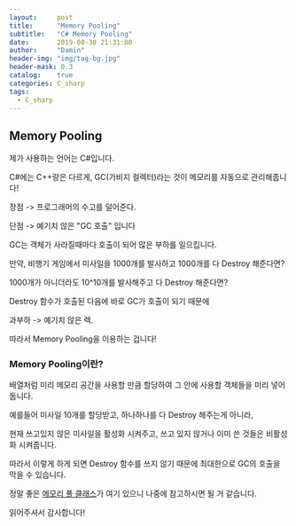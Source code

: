 ```yaml
---
layout:     post
title:      "Memory Pooling"
subtitle:   "C# Memory Pooling"
date:       2019-08-30 21:31:00
author:     "Damin"
header-img: "img/tag-bg.jpg"
header-mask: 0.3
catalog:    true
categories: C_sharp
tags:
  - C_sharp
---
```


## Memory Pooling

제가 사용하는 언어는 C#입니다.

C#에는 C++랑은 다르게, GC(가비지 컬렉터)라는 것이 메모리를 자동으로 관리해줍니다!

장점 -> 프로그래머의 수고를 덜어준다.

단점 -> 예기치 않은 "GC 호출" 입니다

GC는 객체가 사라질때마다 호출이 되어 많은 부하를 일으킵니다.

만약, 비행기 게임에서 미사일을 1000개를 발사하고 1000개를 다 Destroy 해준다면?

1000개가 아니더라도 10^10개를 발사해주고 다 Destroy 해준다면?

Destroy 함수가 호출된 다음에 바로 GC가 호출이 되기 때문에

과부하 -> 예기치 않은 렉.

따라서 Memory Pooling을 이용하는 겁니다!

### Memory Pooling이란?

배열처럼 미리 메모리 공간을 사용할 만큼 할당하여 그 안에 사용할 객체들을 미리 넣어둡니다.

예를들어 미사일 10개를 할당받고, 하나하나를 다 Destroy 해주는게 아니라,

현재 쓰고있지 않은 미사일을 활성화 시켜주고, 쓰고 있지 않거나 이미 쓴 것들은 비활성화 시켜줍니다.

따라서 이렇게 하게 되면 Destroy 함수를 쓰지 않기 때문에 최대한으로 GC의 호출을 막을 수 있습니다.

정말 좋은 [메모리 풀 클래스](https://hyunity3d.tistory.com/195)가 여기 있으니 나중에 참고하시면 될 거 같습니다.

읽어주셔서 감사합니다!
